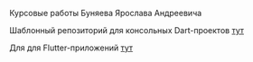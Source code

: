 Курсовые работы Буняева Ярослава Андреевича

Шаблонный репозиторий для консольных Dart-проектов [тут](https://github.com/surfstudio/surf-dart-courses-template.git)

Для для Flutter-приложений [тут](https://github.com/surfstudio/surf-flutter-courses-template.git)

